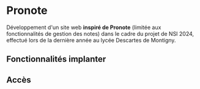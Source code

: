 # Pronote
Développement d'un site web __inspiré de Pronote__ (limitée aux fonctionnalités de gestion des notes) dans le cadre du projet de NSI 2024, effectué lors de la dernière année au lycée Descartes de Montigny.

## Fonctionnalités implanter


## Accès
